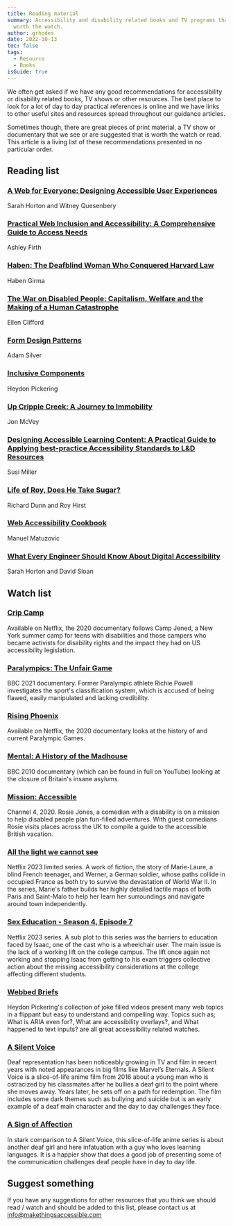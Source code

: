 ```yaml
---
title: Reading material
summary: Accessibility and disability related books and TV programs that are
  worth the watch.
author: grhodes
date: 2022-10-13
toc: false
tags:
  - Resource
  - Books
isGuide: true
---
```

We often get asked if we have any good recommendations for accessibility or disability related books, TV shows or other resources. The best place to look for a lot of day to day practical references is online and we have links to other useful sites and resources spread throughout our guidance articles.

Sometimes though, there are great pieces of print material, a TV show or documentary that we see or are suggested that is worth the watch or read. This article is a living list of these recommendations presented in no particular order.

## Reading list

### [A Web for Everyone: Designing Accessible User Experiences](https://www.amazon.co.uk/Web-Everyone-Designing-Accessible-Experiences/dp/1933820977)

Sarah Horton and Witney Quesenbery

### [Practical Web Inclusion and Accessibility: A Comprehensive Guide to Access Needs](https://www.amazon.co.uk/Practical-Web-Inclusion-Accessibility-Comprehensive/dp/1484254511)

Ashley Firth

### [Haben: The Deafblind Woman Who Conquered Harvard Law](https://www.amazon.co.uk/Haben-Deafblind-Woman-Conquered-Harvard/dp/1538728737)

Haben Girma

### [The War on Disabled People: Capitalism, Welfare and the Making of a Human Catastrophe](https://www.amazon.co.uk/War-Disabled-People-Capitalism-Catastrophe-ebook/dp/B09LQQXGL1)

Ellen Clifford

### [Form Design Patterns](https://www.smashingmagazine.com/printed-books/form-design-patterns/)

Adam Silver

### [Inclusive Components](https://www.smashingmagazine.com/printed-books/inclusive-components/)

Heydon Pickering

### [Up Cripple Creek: A Journey to Immobility](https://www.amazon.co.uk/Up-Cripple-Creek-Journey-Immobility-ebook/dp/B0845QKT64)

Jon McVey

### [Designing Accessible Learning Content: A Practical Guide to Applying best-practice Accessibility Standards to L&D Resources](https://www.amazon.co.uk/Designing-Accessible-Learning-Content-best-practice-ebook/dp/B092GFHVZ5)

Susi Miller

### [Life of Roy, Does He Take Sugar?](https://www.amazon.co.uk/dp/191620239X?psc=1&ref=ppx_yo2ov_dt_b_product_details)

Richard Dunn and Roy Hirst

### [Web Accessibility Cookbook](https://accessibility-cookbook.com/)

Manuel Matuzovic

### [What Every Engineer Should Know About Digital Accessibility](https://www.routledge.com/What-Every-Engineer-Should-Know-About-Digital-Accessibility/Horton-Sloan/p/book/9781032263861)

Sarah Horton and David Sloan

## Watch list

### [Crip Camp](https://en.wikipedia.org/wiki/Crip_Camp)

Available on Netflix, the 2020 documentary follows Camp Jened, a New York summer camp for teens with disabilities and those campers who became activists for disability rights and the impact they had on US accessibility legislation.[](https://en.wikipedia.org/wiki/Crip_Camp)

### [Paralympics: The Unfair Game](https://www.bbc.co.uk/programmes/m000wwdd)

BBC 2021 documentary. Former Paralympic athlete Richie Powell investigates the sport's classification system, which is accused of being flawed, easily manipulated and lacking credibility.

### [Rising Phoenix](https://www.imdb.com/title/tt10851618/)

Available on Netflix, the 2020 documentary looks at the history of and current Paralympic Games.

### [Mental: A History of the Madhouse](https://www.imdb.com/title/tt1663170/)

BBC 2010 documentary (which can be found in full on YouTube) looking at the closure of Britain's insane asylums.

### [Mission: Accessible](https://www.channel4.com/programmes/mission-accessible)

Channel 4, 2020. Rosie Jones, a comedian with a disability is on a mission to help disabled people plan fun-filled adventures. With guest comedians Rosie visits places across the UK to compile a guide to the accessible British vacation.

### [All the light we cannot see](https://www.imdb.com/title/tt15320362/)

Netflix 2023 limited series. A work of fiction, the story of Marie-Laure, a blind French teenager, and Werner, a German soldier, whose paths collide in occupied France as both try to survive the devastation of World War II. In the series, Marie's father builds her highly detailed tactile maps of both Paris and Saint-Malo to help her learn her surroundings and navigate around town independently.

### [Sex Education - Season 4, Episode 7](https://www.imdb.com/title/tt28942002/)

Netflix 2023 series. A sub plot to this series was the barriers to education faced by Isaac, one of the cast who is a wheelchair user. The main issue is the lack of a working lift on the college campus. The lift once again not working and stopping Isaac from getting to his exam triggers collective action about the missing accessibility considerations at the college affecting different students.

### [Webbed Briefs](https://briefs.video/)

Heydon Pickering's collection of joke filled videos present many web topics in a flippant but easy to understand and compelling way. Topics such as; What is ARIA even for?, What are accessibility overlays?, and What happened to text inputs? are all great accessibility related watches.

### [A Silent Voice](https://www.imdb.com/title/tt5323662/)

Deaf representation has been noticeably growing in TV and film in recent years with noted appearances in big films like Marvel’s Eternals. A Silent Voice is a slice-of-life anime film from 2016 about a young man who is ostracized by his classmates after he bullies a deaf girl to the point where she moves away. Years later, he sets off on a path for redemption. The film includes some dark themes such as bullying and suicide but is an early example of a deaf main character and the day to day challenges they face.

### [A Sign of Affection](https://www.imdb.com/title/tt30024091/)

In stark comparison to A Silent Voice, this slice-of-life anime series is about another deaf girl and here infatuation with a guy who loves learning languages. It is a happier show that does a good job of presenting some of the communication challenges deaf people have in day to day life.

## Suggest something

If you have any suggestions for other resources that you think we should read / watch and should be added to this list, please contact us at [info@makethingsaccessible.com](mailto:info@makethingsaccessible.com)
